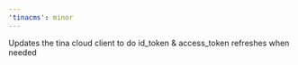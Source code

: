 ```yaml
---
'tinacms': minor
---
```


Updates the tina cloud client to do id_token & access_token refreshes when needed
